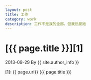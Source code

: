 ```yaml
---
layout: post
title: 工作
category: work
description: 工作不是我的全部，但我热爱她
---
```

# [{{ page.title }}][1]
2013-09-29 By {{ site.author_info }}


[Aisin]:    http://asin.github.com  "Aisin"
[1]:    {{ page.url}}  ({{ page.title }})
